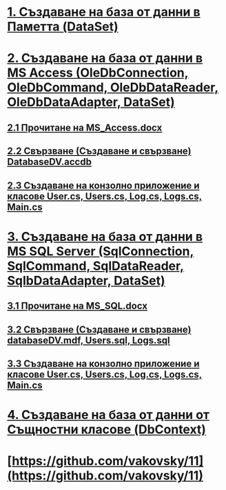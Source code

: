 # [1. Създаване на база от данни в Паметта (DataSet)](https://github.com/vakovsky/11/tree/main/mem)
# [2. Създаване на база от данни в MS Access (OleDbConnection, OleDbCommand, OleDbDataReader, OleDbDataAdapter, DataSet)](https://github.com/vakovsky/11/tree/main/access)
## [2.1 Прочитане на MS_Access.docx](https://github.com/vakovsky/11/tree/main/access)
## [2.2 Свързване (Създаване и свързване) DatabaseDV.accdb](https://github.com/vakovsky/11/tree/main/access)
## [2.3 Създаване на конзолно приложение и класове User.cs, Users.cs, Log.cs, Logs.cs, Main.cs]()
# [3. Създаване на база от данни в MS SQL Server (SqlConnection, SqlCommand, SqlDataReader, SqlbDataAdapter, DataSet)](https://github.com/vakovsky/11/tree/main/mssql)
## [3.1 Прочитане на MS_SQL.docx](https://github.com/vakovsky/11/tree/main/mssql)
## [3.2 Свързване (Създаване и свързване) databaseDV.mdf, Users.sql, Logs.sql ]()
## [3.3 Създаване на конзолно приложение и класове User.cs, Users.cs, Log.cs, Logs.cs, Main.cs]()
# [4. Създаване на база от данни от Същностни класове (DbContext)](https://github.com/vakovsky/11/tree/main/dbcontext)
# [https://github.com/vakovsky/11](https://github.com/vakovsky/11)
